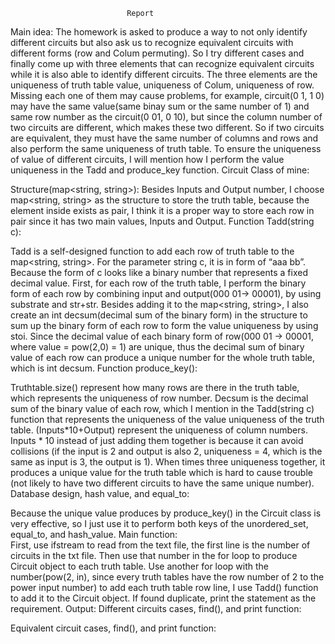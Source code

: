 					          Report
Main idea:
The homework is asked to produce a way to not only identify different circuits but also ask us to recognize equivalent circuits with different forms (row and Colum permuting). So I try different cases and finally come up with three elements that can recognize equivalent circuits while it is also able to identify different circuits. The three elements are the uniqueness of truth table value, uniqueness of Colum, uniqueness of row. Missing each one of them may cause problems,  for example, circuit(0 1, 1 0) may have the same value(same binay sum or the same number of 1) and same row number as the circuit(0 01, 0 10), but since the column number of two circuits are different, which makes these two different. So if two circuits are equivalent, they must have the same number of columns and rows and also perform the same uniqueness of truth table. To ensure the uniqueness of value of different circuits, I will mention how I perform the value uniqueness in the Tadd and produce_key function.
Circuit Class of mine:
 

Structure(map<string, string>):
Besides Inputs and Output number, I choose map<string, string> as the structure to store the truth table, because the element inside exists as pair, I think it is a proper way to store each row in pair since it has two main values, Inputs and Output. 
Function Tadd(string c):
 
Tadd is a self-designed function to add each row of truth table to the map<string, string>. For the parameter string c, it is in form of “aaa bb”. Because the form of c looks like a binary number that represents a fixed decimal value. 
First, for each row of the truth table, I perform the binary form of each row by combining input and output(000 01-> 00001), by using substrate and  str+str.
Besides adding it to the map<string, string>, I also create an int decsum(decimal sum of the binary form) in the structure to sum up the binary form of each row to form the value uniqueness by using stoi. Since the decimal value of each binary form of row(000 01 -> 00001, where value = pow(2,0) = 1) are unique, thus the decimal sum of binary value of each row can produce a unique number for the whole truth table, which is int decsum.
Function produce_key():
 
Truthtable.size() represent how many rows are there in the truth table, which represents the uniqueness of row number.
Decsum is the decimal sum of the binary value of each row, which I mention in the Tadd(string c) function that represents the uniqueness of the value uniqueness of the truth table.
(Inputs*10+Output) represent the uniqueness of column numbers. Inputs * 10 instead of just adding them together is because it can avoid collisions (if the input is 2 and output is also 2, uniqueness = 4, which is the same as input is 3, the output is 1). 
When times three uniqueness together, it produces a unique value for the truth table which is hard to cause trouble (not likely to have two different circuits to have the same unique number). 
Database design, hash value, and equal_to:
 
 
Because the unique value produces by produce_key() in the Circuit class is very effective, so I just use it to perform both keys of the unordered_set, equal_to, and hash_value.
Main function:  
First, use ifstream to read from the text file, the first line is the number of circuits in the txt file. Then use that number in the for loop to produce Circuit object to each truth table. Use another for loop with the number(pow(2, in), since every truth tables have the row number of 2 to the power input number) to add each truth table row line, I use Tadd() function to add it to the Circuit object. If found duplicate, print the statement as the requirement.
Output:
Different circuits cases, find(), and print function:
 
 
Equivalent circuit cases, find(), and print function:
 
 




